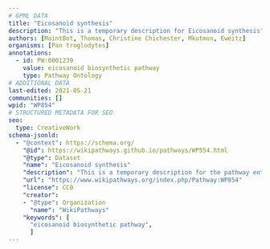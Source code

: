 ```yaml
---
# GPML DATA
title: "Eicosanoid synthesis"
description: "This is a temporary description for Eicosanoid synthesis"
authors: [MaintBot, Thomas, Christine Chichester, Mkutmon, Eweitz]
organisms: [Pan troglodytes]
annotations:
  - id: PW:0001239 
    value: eicosanoid biosynthetic pathway
    type: Pathway Ontology
# ADDITIONAL DATA
last-edited: 2021-05-21
communities: []
wpid: "WP854"
# STRUCTURED METADATA FOR SEO
seo:
  type: CreativeWork
schema-jsonld:
  - "@context": https://schema.org/
    "@id": https://wikipathways.github.io/pathways/WP554.html
    "@type": Dataset
    "name": "Eicosanoid synthesis"
    "description": "This is a temporary description for the pathway entitled: Eicosanoid synthesis"
    "url": "https://www.wikipathways.org/index.php/Pathway:WP854"
    "license": CC0
    "creator":
    - "@type": Organization
      "name": "WikiPathways"
    "keywords": [
      "eicosanoid biosynthetic pathway",
      ]
---
```

